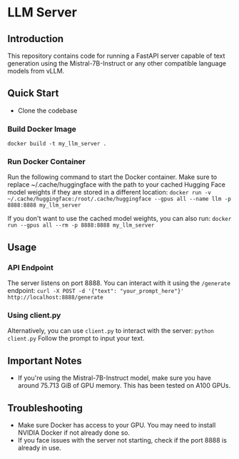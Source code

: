 # LLM Server

## Introduction

This repository contains code for running a FastAPI server capable of text generation using the Mistral-7B-Instruct or any other compatible language models from vLLM.

## Quick Start
- Clone the codebase
### Build Docker Image
`docker build -t my_llm_server .`
### Run Docker Container
Run the following command to start the Docker container. Make sure to replace ~/.cache/huggingface with the path to your cached Hugging Face model weights if they are stored in a different location:
`docker run -v ~/.cache/huggingface:/root/.cache/huggingface --gpus all --name llm -p 8888:8888 my_llm_server`

If you don't want to use the cached model weights, you can also run:
`docker run --gpus all --rm -p 8888:8888 my_llm_server`

## Usage

### API Endpoint
The server listens on port 8888. You can interact with it using the `/generate` endpoint:
`curl -X POST -d '{"text": "your_prompt_here"}' http://localhost:8888/generate`

### Using client.py
Alternatively, you can use `client.py` to interact with the server:
`python client.py`
Follow the prompt to input your text.

## Important Notes
- If you're using the Mistral-7B-Instruct model, make sure you have around 75.713 GiB of GPU memory. This has been tested on A100 GPUs.

## Troubleshooting
- Make sure Docker has access to your GPU. You may need to install NVIDIA Docker if not already done so.
- If you face issues with the server not starting, check if the port 8888 is already in use.
